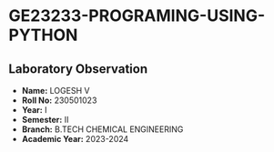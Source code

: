 # GE23233-PROGRAMING-USING-PYTHON
## Laboratory Observation
- **Name:** LOGESH V
- **Roll No:** 230501023
- **Year:**	I
- **Semester:**	II
- **Branch:** B.TECH CHEMICAL ENGINEERING
- **Academic Year:**	2023-2024
